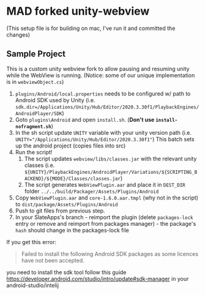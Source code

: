 # MAD forked unity-webview

(This setup file is for building on mac, I've run it and committed the changes)

## Sample Project
This is a custom unity webview fork to allow pausing and resuming unity while the WebView is running. (Notice: some of our unique implementation is in `webviewObject.cs`)
 	 
1. `plugins/Android/local.properties` needs to be configured w/ path to Android SDK used by Unity (i.e. `sdk.dir=/Applications/Unity/Hub/Editor/2020.3.30f1/PlaybackEngines/AndroidPlayer/SDK`)
2. Goto `plugins\Android` and open `install.sh`. (**Don't use `install-nofragment.sh`**)
3. In the sh script update `UNITY` variable with your unity version path (i.e. `UNITY="/Applications/Unity/Hub/Editor/2020.3.30f1"`) This batch sets up the android project (copies files into src)
4. Run the script!
   1. The script updates `webview/libs/classes.jar` with the relevant unity classes (i.e. `${UNITY}/PlaybackEngines/AndroidPlayer/Variations/${SCRIPTING_BACKEND}/${MODE}/Classes/classes.jar`)
   2. The script generates `WebViewPlugin.aar` and place it in `DEST_DIR` folder `../../build/Packager/Assets/Plugins/Android`
5. Copy `WebViewPlugin.aar` and `core-1.6.0.aar.tmpl` (why not in the script) to `dist/package/Assets/Plugins/Android` 
6. Push to git files from previous step. 
7. In your SlateApps's branch - reimport the plugin (delete `packages-lock` entry or remove and reimport from packages manager) - the package's `hash` should change in the packages-lock file

If you get this error:
> Failed to install the following Android SDK packages as some licences have not been accepted.
> 
you need to install the sdk tool follow this guide https://developer.android.com/studio/intro/update#sdk-manager in your android-studio/intelij
